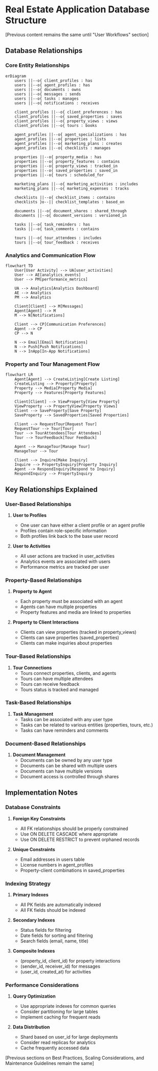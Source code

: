 # Real Estate Application Database Structure

[Previous content remains the same until "User Workflows" section]

## Database Relationships

### Core Entity Relationships
```mermaid
erDiagram
    users ||--o{ client_profiles : has
    users ||--o{ agent_profiles : has
    users ||--o{ documents : owns
    users ||--o{ messages : sends
    users ||--o{ tasks : manages
    users ||--o{ notifications : receives

    client_profiles ||--o{ client_preferences : has
    client_profiles ||--o{ saved_properties : saves
    client_profiles ||--o{ property_views : views
    client_profiles ||--o{ tours : books

    agent_profiles ||--o{ agent_specializations : has
    agent_profiles ||--o{ properties : lists
    agent_profiles ||--o{ marketing_plans : creates
    agent_profiles ||--o{ checklists : manages

    properties ||--o{ property_media : has
    properties ||--o{ property_features : contains
    properties ||--o{ property_views : tracked_in
    properties ||--o{ saved_properties : saved_in
    properties ||--o{ tours : scheduled_for

    marketing_plans ||--o{ marketing_activities : includes
    marketing_plans ||--o{ marketing_expenses : tracks

    checklists ||--o{ checklist_items : contains
    checklists }o--|| checklist_templates : based_on

    documents ||--o{ document_shares : shared_through
    documents ||--o{ document_versions : versioned_in

    tasks ||--o{ task_reminders : has
    tasks ||--o{ task_comments : contains

    tours ||--o{ tour_attendees : includes
    tours ||--o{ tour_feedback : receives
```

### Analytics and Communication Flow
```mermaid
flowchart TD
    User[User Activity] --> UA[user_activities]
    User --> AE[analytics_events]
    User --> PM[performance_metrics]
    
    UA --> Analytics[Analytics Dashboard]
    AE --> Analytics
    PM --> Analytics
    
    Client[Client] --> M[Messages]
    Agent[Agent] --> M
    M --> N[Notifications]
    
    Client --> CP[Communication Preferences]
    Agent --> CP
    CP --> N
    
    N --> Email[Email Notifications]
    N --> Push[Push Notifications]
    N --> InApp[In-App Notifications]
```

### Property and Tour Management Flow
```mermaid
flowchart LR
    Agent[Agent] --> CreateListing[Create Listing]
    CreateListing --> Property[Property]
    Property --> Media[Property Media]
    Property --> Features[Property Features]
    
    Client[Client] --> ViewProperty[View Property]
    ViewProperty --> PropertyView[Property Views]
    Client --> SaveProperty[Save Property]
    SaveProperty --> SavedProperties[Saved Properties]
    
    Client --> RequestTour[Request Tour]
    RequestTour --> Tour[Tour]
    Tour --> TourAttendees[Tour Attendees]
    Tour --> TourFeedback[Tour Feedback]
    
    Agent --> ManageTour[Manage Tour]
    ManageTour --> Tour
    
    Client --> Inquire[Make Inquiry]
    Inquire --> PropertyInquiry[Property Inquiry]
    Agent --> RespondInquiry[Respond to Inquiry]
    RespondInquiry --> PropertyInquiry
```

## Key Relationships Explained

### User-Based Relationships
1. **User to Profiles**
   - One user can have either a client profile or an agent profile
   - Profiles contain role-specific information
   - Both profiles link back to the base user record

2. **User to Activities**
   - All user actions are tracked in user_activities
   - Analytics events are associated with users
   - Performance metrics are tracked per user

### Property-Based Relationships
1. **Property to Agent**
   - Each property must be associated with an agent
   - Agents can have multiple properties
   - Property features and media are linked to properties

2. **Property to Client Interactions**
   - Clients can view properties (tracked in property_views)
   - Clients can save properties (saved_properties)
   - Clients can make inquiries about properties

### Tour-Based Relationships
1. **Tour Connections**
   - Tours connect properties, clients, and agents
   - Tours can have multiple attendees
   - Tours can receive feedback
   - Tours status is tracked and managed

### Task-Based Relationships
1. **Task Management**
   - Tasks can be associated with any user type
   - Tasks can be related to various entities (properties, tours, etc.)
   - Tasks can have reminders and comments

### Document-Based Relationships
1. **Document Management**
   - Documents can be owned by any user type
   - Documents can be shared with multiple users
   - Documents can have multiple versions
   - Document access is controlled through shares

## Implementation Notes

### Database Constraints
1. **Foreign Key Constraints**
   - All FK relationships should be properly constrained
   - Use ON DELETE CASCADE where appropriate
   - Use ON DELETE RESTRICT to prevent orphaned records

2. **Unique Constraints**
   - Email addresses in users table
   - License numbers in agent_profiles
   - Property-client combinations in saved_properties

### Indexing Strategy
1. **Primary Indexes**
   - All PK fields are automatically indexed
   - All FK fields should be indexed

2. **Secondary Indexes**
   - Status fields for filtering
   - Date fields for sorting and filtering
   - Search fields (email, name, title)

3. **Composite Indexes**
   - (property_id, client_id) for property interactions
   - (sender_id, receiver_id) for messages
   - (user_id, created_at) for activities

### Performance Considerations
1. **Query Optimization**
   - Use appropriate indexes for common queries
   - Consider partitioning for large tables
   - Implement caching for frequent reads

2. **Data Distribution**
   - Shard based on user_id for large deployments
   - Consider read replicas for analytics
   - Cache frequently accessed data

[Previous sections on Best Practices, Scaling Considerations, and Maintenance Guidelines remain the same] 